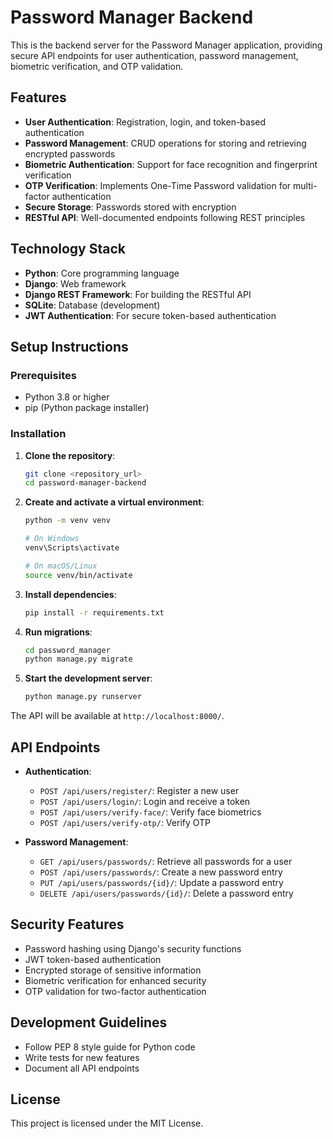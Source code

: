 # Password Manager Backend

This is the backend server for the Password Manager application, providing secure API endpoints for user authentication, password management, biometric verification, and OTP validation.

## Features

- **User Authentication**: Registration, login, and token-based authentication
- **Password Management**: CRUD operations for storing and retrieving encrypted passwords
- **Biometric Authentication**: Support for face recognition and fingerprint verification
- **OTP Verification**: Implements One-Time Password validation for multi-factor authentication
- **Secure Storage**: Passwords stored with encryption
- **RESTful API**: Well-documented endpoints following REST principles

## Technology Stack

- **Python**: Core programming language
- **Django**: Web framework
- **Django REST Framework**: For building the RESTful API
- **SQLite**: Database (development)
- **JWT Authentication**: For secure token-based authentication

## Setup Instructions

### Prerequisites

- Python 3.8 or higher
- pip (Python package installer)

### Installation

1. **Clone the repository**:
   ```bash
   git clone <repository_url>
   cd password-manager-backend
   ```

2. **Create and activate a virtual environment**:
   ```bash
   python -m venv venv
   
   # On Windows
   venv\Scripts\activate
   
   # On macOS/Linux
   source venv/bin/activate
   ```

3. **Install dependencies**:
   ```bash
   pip install -r requirements.txt
   ```

4. **Run migrations**:
   ```bash
   cd password_manager
   python manage.py migrate
   ```

5. **Start the development server**:
   ```bash
   python manage.py runserver
   ```

The API will be available at `http://localhost:8000/`.

## API Endpoints

- **Authentication**:
  - `POST /api/users/register/`: Register a new user
  - `POST /api/users/login/`: Login and receive a token
  - `POST /api/users/verify-face/`: Verify face biometrics
  - `POST /api/users/verify-otp/`: Verify OTP

- **Password Management**:
  - `GET /api/users/passwords/`: Retrieve all passwords for a user
  - `POST /api/users/passwords/`: Create a new password entry
  - `PUT /api/users/passwords/{id}/`: Update a password entry
  - `DELETE /api/users/passwords/{id}/`: Delete a password entry

## Security Features

- Password hashing using Django's security functions
- JWT token-based authentication
- Encrypted storage of sensitive information
- Biometric verification for enhanced security
- OTP validation for two-factor authentication

## Development Guidelines

- Follow PEP 8 style guide for Python code
- Write tests for new features
- Document all API endpoints

## License

This project is licensed under the MIT License.

